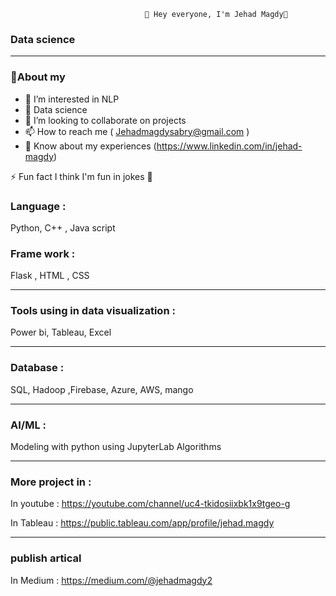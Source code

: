 

                                  👋 Hey everyone, I'm Jehad Magdy👋 
   ### Data science 
                                 
------------------------------------------------------------------------------------------------------------
### 💁About my 

- 👀 I’m interested in NLP 
- 🌱 Data science
- 💞️ I’m looking to collaborate on projects 
- 📫 How to reach me (  Jehadmagdysabry@gmail.com ) 
- 📄 Know about my experiences (https://www.linkedin.com/in/jehad-magdy)
 
⚡ Fun fact I think I'm fun in jokes  🐸

### Language :

Python, C++ , Java script

### Frame work :

Flask , HTML , CSS

______________________________________________

### Tools using in data visualization : 
Power bi,  Tableau, Excel 

______________________________________________

### Database : 
SQL, Hadoop ,Firebase, Azure, AWS, mango

______________________________________________


### AI/ML  : 

Modeling with python using JupyterLab
Algorithms 

______________________________________________

### More project in : 

In youtube :
https://youtube.com/channel/uc4-tkidosiixbk1x9tgeo-g

In Tableau :
https://public.tableau.com/app/profile/jehad.magdy

______________________________________________

### publish artical 

In Medium :
https://medium.com/@jehadmagdy2


<!---
Gehad77/Gehad77 is a ✨ special ✨ repository because its `README.md` (this file) appears on your GitHub profile.
You can click the Preview link to take a look at your changes.
--->




